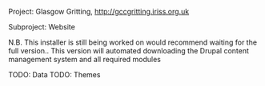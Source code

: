 Project: Glasgow Gritting, http://gccgritting.iriss.org.uk

Subproject: Website

N.B. This installer is still being worked on would recommend 
waiting for the full version..
This version will automated downloading the Drupal
content management system and all required modules

TODO: Data
TODO: Themes
